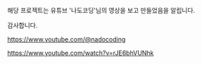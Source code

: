 해당 프로젝트는 유튜브 '나도코딩'님의 영상을 보고 만들었음을 알립니다.

감사합니다.


https://www.youtube.com/@nadocoding

https://www.youtube.com/watch?v=rJE6bhVUNhk
